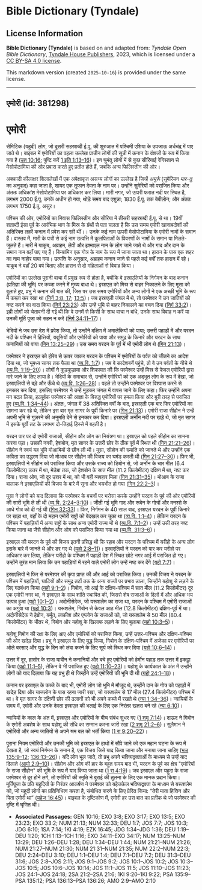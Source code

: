 # Bible Dictionary (Tyndale)

## License Information

**Bible Dictionary (Tyndale)** is based on and adapted from: _Tyndale Open Bible Dictionary_, [Tyndale House Publishers](https://tyndaleopenresources.com/), 2023, which is licensed under a [CC BY-SA 4.0 license](https://creativecommons.org/licenses/by-sa/4.0/legalcode.en).

This markdown version (created `2025-10-16`) is provided under the same license.



--------------------------------

## एमोरी (id: 381298)

एमोरी
=====

सेमिटिक (यहूदी) लोग, जो दूसरी सहस्राब्दी ई.पू. की शुरुआत में पश्चिमी एशिया के उपजाऊ अर्धचंद्र में पाए जाते थे। बाइबल में एमोरियों का पहला उल्लेख प्राचीन लोगों की सूची में कनान के वंशजों के रूप में किया गया है ([उत 10:16](https://ref.ly/Gen10:16); पुष्टि करें [1 इति 1:13–16](https://ref.ly/1Chr1:13-1Chr1:16))। इन घुमंतू लोगों में से कुछ सीरियाई रेगिस्तान से मेसोपोटामिया की ओर प्रवास करते हुए प्रतीत होते हैं, जबकि अन्य फिलिस्तीन की ओर।

अक्कादी कीलाक्षर शिलालेखों में एक अपेक्षाकृत असभ्य लोगों का उल्लेख है जिन्हें *अमुर्रू* (सुमेरियन *मार\-तु* का अनुवाद) कहा जाता है, शायद एक तूफान देवता के नाम पर। उन्होंने सुमेरियों को पराजित किया और अंततः अधिकांश मेसोपोटामिया पर अधिकार कर लिया। मारी नगर, जो ऊपरी फरात नदी पर स्थित है, लगभग 2000 ई.पू. उनके अधीन हो गया; थोड़े समय बाद एशुन्ना; 1830 ई.पू. तक बेबीलोन; और अंततः लगभग 1750 ई.पू. असुर।

पश्चिम की ओर, एमोरियों का निवास फिलिस्तीन और सीरिया में तीसरी सहस्राब्दी ई.पू. से था। 19वीं शताब्दी ईसा पूर्व के आरंभिक भाग के मिस्र के ग्रंथों से पता चलता है कि उस समय एमोरी खानाबदोशों की अतिरिक्त लहरें कनान में प्रवेश कर रही थीं।। उनके कई नाम ऊपरी मेसोपोटामिया के एमोरी नामों के समान हैं। वास्तव में, मारी के पत्रों से कई नाम उत्पत्ति में कुलपिताओं के विवरणों के नामों के समान या मिलते\-जुलते हैं। मारी में याकूब, अब्राहम, लेवी और इश्माएल नाम के लोग जाने जाते थे और गाद और दान के समान नाम वहाँ पाए गए हैं। बिन्यामिन एक गोत्र के नाम के रूप में जाना जाता था। हारान के पास एक शहर का नाम नाहोर पाया गया। उत्पत्ति के अनुसार, अब्राहम कनान जाने से पहले कई वर्षों तक हारान में रहे। याकूब ने वहाँ 20 वर्ष बिताए और हारान से दो महिलाओं से विवाह किया।

एमोरियों का उल्लेख पुरानी वाचा में प्रमुख रूप से होता है, क्योंकि वे इस्राएलियों के निर्गमन के बाद कनान (प्रतिज्ञा की भूमि) पर कब्जा करने में मुख्य बाधा थे। इस्राएल को मिस्र से बाहर निकालने के लिए मूसा को बुलाते हुए, प्रभु ने कनान की बात की, जिस पर उस समय एमोरियों और अन्य लोगों ने एक अच्छी भूमि के रूप में कब्ज़ा कर रखा था ([निर्ग 3:8, 17](https://ref.ly/Exod3:8,Exod3:17); [13:5](https://ref.ly/Exod13:5))। जब इस्राएली जंगल में थे, तो परमेश्वर ने उन जातियों को नष्ट करने का वादा किया ([निर्ग 23:23](https://ref.ly/Exod23:23)) और उन्हें भूमि से बाहर निकालने का वचन दिया ([निर्ग 33:2](https://ref.ly/Exod33:2))। इब्री लोगों को चेतावनी दी गई थी कि वे उनमें से किसी के साथ वाचा न बांधे, उनके साथ विवाह न करें या उनकी मूर्ति पूजा को सहन न करें ([निर्ग 34:11–17](https://ref.ly/Exod34:11-Exod34:17))।

भेदियों ने जब उस देश में प्रवेश किया, तो उन्होंने दक्षिण में अमालेकियों को पाया; उत्तरी पहाड़ों में और यरदन नदी के पश्चिम में हित्तियों, यबूसियों और एमोरियों को पाया और समुद्र के किनारे और यरदन के साथ कनानियों को पाया ([गिन 13:25–29](https://ref.ly/Num13:25-Num13:29))। उस समय यरदन के पूर्व में भी एमोरी लोग थे ([गिन 21:13](https://ref.ly/Num21:13))।

परमेश्वर ने इस्राएल को होरेब से ऊपर जाकर यरदन के पश्चिम में एमोरियों के पर्वत को जीतने का आदेश दिया था, जो भूमध्य सागर तक फैला था ([व्य.वि. 1:7](https://ref.ly/Deut1:7))। जब वे कादेशबर्ने पहुंचे, तो वे उन पर्वतों के नीचे थे ([व्य.वि. 1:19–20](https://ref.ly/Deut1:19-Deut1:20))। लोगों ने कुड़कुड़ाया और शिकायत की कि परमेश्वर उन्हें मिस्र से केवल एमोरियों द्वारा मारे जाने के लिए लाया है। भेदियों के समाचार से, उन्होंने एमोरियों को एक अद्भुत लोग के रूप में देखा, जो इस्राएलियों से बड़े और ऊँचे थे ([व्य.वि. 1:26–28](https://ref.ly/Deut1:26-Deut1:28))। पहले तो उन्होंने परमेश्वर पर विश्वास करने से इनकार कर दिया, इसलिए परमेश्वर ने उन्हें मुड़कर जंगल में वापस जाने के लिए कहा। फिर उन्होंने अपना मन बदल लिया, हठपूर्वक परमेश्वर की आज्ञा के विरुद्ध एमोरियों पर हमला किया और बुरी तरह से पराजित हुए ([व्य.वि. 1:34–44](https://ref.ly/Deut1:34-Deut1:44))। अंततः, जंगल में 38 अतिरिक्त वर्षों के बाद, इस्राएली एक बार फिर एमोरियों का सामना कर रहे थे, लेकिन इस बार मृत सागर के पूर्वी किनारे पर ([गिन 21:13](https://ref.ly/Num21:13))। एमोरी राजा सीहोन ने उन्हें अपनी भूमि से गुज़रने की अनुमति देने से इनकार कर दिया। इस्राएली अर्नोन नदी पर खड़े थे, जो मृत सागर में इसके पूर्वी तट के लगभग दो\-तिहाई हिस्से में बहती है।

यरदन पार पर दो एमोरी राजाओं, सीहोन और ओग का नियंत्रण था। इस्राएल को पहले सीहोन का सामना करना पड़ा। उसकी नगरी, हेशबोन, मृत सागर के उत्तरी छोर के ठीक पूर्व में स्थित थी ([गिन 21:21–26](https://ref.ly/Num21:21-Num21:26))। सीहोन ने स्वयं यह भूमि मोआबियों से छीन ली थी। मूसा, सीहोन की ख्याति को जानते थे और उन्होंने एक कविता का उद्धरण दिया जो मोआब पर सीहोन की विजय का घमंड करती थी ([गिन 21:27–30](https://ref.ly/Num21:27-Num21:30))। फिर भी, इस्राएलियों ने सीहोन को पराजित किया और उसके राज्य को डिबोन से, जो अर्नोन के चार मील (6\.4 किलोमीटर) उत्तर में था, मेडेबा तक, जो हेशबोन के सात मील (11\.2 किलोमीटर) दक्षिण में था, नष्ट कर दिया। राजा ओग, जो दूर उत्तर में था, को भी वही व्यवहार मिला ([गिन 21:31–35](https://ref.ly/Num21:31-Num21:35))। मोआब के राजा बालाक ने इस्राएलियों की विजय के बारे में सुना और भयभीत हो गया ([गिन 22:2–3](https://ref.ly/Num22:2-Num22:3))।

मूसा ने लोगों को याद दिलाया कि परमेश्वर के वचनों पर भरोसा करके उन्होंने यरदन के पूर्व की ओर एमोरियों की सारी भूमि ले ली थी ([व्य.वि. 2:24–3:10](https://ref.ly/Deut2:24-Deut3:10))। जीती गई भूमि गाद और रूबेन के गोत्रों और मनश्शे के आधे गोत्र को दी गई थी ([गिन 32:33](https://ref.ly/Num32:33))। फिर, निर्गमन के 40 साल बाद, इस्राएल यरदन के पूर्वी किनारे पर खड़ा था, वहाँ के दो महान एमोरी राष्ट्रों को बेदखल कर चुका था ([व्य.वि. 1:1–4](https://ref.ly/Deut1:1-Deut1:4))। लेकिन यरदन के पश्चिम में पहाड़ियों में अन्य राष्ट्रों के साथ अन्य एमोरी राज्य भी थे ([व्य.वि. 7:1–2](https://ref.ly/Deut7:1-Deut7:2))। उन्हें उसी तरह नष्ट किया जाना था जैसे सीहोन और ओग को पराजित किया गया था ([व्य.वि. 31:3–6](https://ref.ly/Deut31:3-Deut31:6))।

इस्राएल की यरदन के पूर्व की विजय इतनी प्रसिद्ध थी कि रहाब और यरदन के पश्चिम में यरीहो के अन्य लोग इसके बारे में जानते थे और डर गए थे ([यहो 2:8–11](https://ref.ly/Josh2:8-Josh2:11))। इस्राएलियों ने यरदन को पार कर यरीहो पर अधिकार कर लिया, लेकिन यरीहो के पश्चिम में पहाड़ी देश में स्थित छोटे नगर आई में पराजित हो गए। उन्होंने तुरंत मान लिया कि उन पहाड़ियों में रहने वाले एमोरी लोग उन्हें नष्ट कर देंगे ([यहो 7:7](https://ref.ly/Josh7:7))।

इस्राएलियों ने फिर से परमेश्वर की कृपा प्राप्त की और आई को पराजित किया। उनकी विजय ने यरदन के पश्चिम में पहाड़ियों, घाटियों और समुद्र तटों तक के अन्य राज्यों पर प्रभाव डाला, जिन्होंने यहोशू से लड़ने के लिए गठबंधन किया ([यहो 9:1–2](https://ref.ly/Josh9:1-Josh9:2))। गिबोन, जो आई के दक्षिण\-पश्चिम में सात मील (11\.2 किलोमीटर) दूर एक एमोरी नगर था, ने इस्राएल के साथ शांति स्थापित की, जिससे शेष राजाओं के दिलों में और अधिक भय उत्पन्न हुआ ([यहो 10:1–2](https://ref.ly/Josh10:1-Josh10:2))। अदोनीसेदेक, जो यरूशलेम का राजा था, यरदन के पश्चिम में एमोरी राजाओं का अगुवा था ([यहो 10:3](https://ref.ly/Josh10:3))। यरूशलेम, गिबोन से केवल आठ मील (12\.8 किलोमीटर) दक्षिण\-पूर्व में था। अदोनीसेदेक ने हेब्रोन, यर्मूत, लाकीश और एग्लोन के राजाओं को, जो यरूशलेम से 50 मील (80\.4 किलोमीटर) के भीतर थे, गिबोन और यहोशू के खिलाफ लड़ने के लिए बुलाया ([यहो 10:3–5](https://ref.ly/Josh10:3-Josh10:5))।

यहोशू गिबोन की रक्षा के लिए आए और एमोरियों को पराजित किया, उन्हें उत्तर\-पश्चिम और दक्षिण\-पश्चिम की ओर खदेड़ दिया। प्रभु ने इस्राएल के लिए युद्ध किया, गिबोन के दक्षिण\-पश्चिम में अजेका पर एमोरियों पर ओले बरसाए और युद्ध के दिन को लंबा करने के लिए सूर्य को स्थिर कर दिया ([यहो 10:6–14](https://ref.ly/Josh10:6-Josh10:14))।

उत्तर में दूर, हासोर के राजा याबीन ने कनानियों और बचे हुए एमोरियों को हेर्मोन पहाड़ तक उत्तर में इकट्ठा किया ([यहो 11:1–5](https://ref.ly/Josh11:1-Josh11:5)), लेकिन वे भी पराजित हुए ([यहो 11:10–23](https://ref.ly/Josh11:10-Josh11:23))। यहोशू के कार्यकाल के अंत में उन्होंने लोगों को याद दिलाया कि यह प्रभु ही थे जिन्होंने उन्हें एमोरियों की भूमि दी थी ([यहो 24:1–18](https://ref.ly/Josh24:1-Josh24:18))।

कनान पर इस्राएल के कब्जे के बाद भी, एमोरी लोग जो भूमि में मौजूद थे, उन्होंने दान के गोत्र को पहाड़ों में खदेड़ दिया और याजलोन के पास रहना जारी रखा, जो यरूशलेम से 17 मील (27\.4 किलोमीटर) पश्चिम में था। वे मृत सागर के दक्षिणी छोर की ढलानों को भी अपने कब्जे में रखते थे ([न्या 1:34–36](https://ref.ly/Judg1:34-Judg1:36))। न्यायियों के समय में, एमोरी और उनके देवता इस्राएल की भलाई के लिए एक निरंतर खतरा बने रहे ([न्या 6:10](https://ref.ly/Judg6:10))।

न्यायियों के काल के अंत में, इस्राएल और एमोरियों के बीच संबंध सुधर गए ([1 शमू 7:14](https://ref.ly/1Sam7:14))। दाऊद ने गिबोन के एमोरी अवशेष के साथ यहोशू की संधि का सम्मान करना जारी रखा ([2 शमू 21:2–6](https://ref.ly/2Sam21:2-2Sam21:6))। सुलैमान ने एमोरियों और अन्य जातियों से अपने श्रम बल को भर्ती किया ([1 रा 9:20–22](https://ref.ly/1Kgs9:20-1Kgs9:22))।

पुराना नियम एमोरियों और उनकी भूमि को इस्राएल के हाथों में सौंपे जाने को एक महान घटना के रूप में देखता है, जो स्वयं निर्गमन के समान है, एक विजय जिसे याद किया जाना और मनाया जाना चाहिए ([भज 135:9–12](https://ref.ly/Ps135:9-Ps135:12); [136:13–26](https://ref.ly/Ps136:13-Ps136:26))। यदि लोग भूल जाते, तो प्रभु अपने भविष्यद्वक्ताओं के माध्यम से उन्हें याद दिलाते ([आमो 2:9–10](https://ref.ly/Amos2:9-Amos2:10))। सीहोन और ओग की हार के बहुत समय बाद भी, यरदन के पूर्व का क्षेत्र "एमोरियों के राजा सीहोन" की भूमि के रूप में याद किया जाता था ([1 रा 4:19](https://ref.ly/1Kgs4:19))। जब इस्राएल और यहूदा के राजा परमेश्वर से दूर होने लगे, तो एमोरियों की स्मृति ने बुराई की तुलना के लिए एक मानक प्रदान किया। मूर्तिपूजा के प्रति यहूदियों के निरंतर आकर्षण ने परमेश्वर को यहेजकेल भविष्यद्वक्ता के माध्यम से यरूशलेम को, जो यहूदी लोगों का प्रतिनिधित्व करता है, संबोधित करने के लिए प्रेरित किया: “तेरी माता हित्तिन और पिता एमोरी था” ([यहेज 16:45](https://ref.ly/Ezek16:45))। बाइबल के दृष्टिकोण में, एमोरी हर उस बात का प्रतीक थे जो परमेश्वर की दृष्टि में घृणित थी।

* **Associated Passages:** GEN 10:16; EXO 3:8; EXO 3:17; EXO 13:5; EXO 23:23; EXO 33:2; NUM 21:13; NUM 32:33; DEU 1:7; JOS 7:7; JOS 10:3; JDG 6:10; 1SA 7:14; 1KI 4:19; EZK 16:45; JDG 1:34–JDG 1:36; DEU 1:19–DEU 1:20; 1CH 1:13–1CH 1:16; EXO 34:11–EXO 34:17; NUM 13:25–NUM 13:29; DEU 1:26–DEU 1:28; DEU 1:34–DEU 1:44; NUM 21:21–NUM 21:26; NUM 21:27–NUM 21:30; NUM 21:31–NUM 21:35; NUM 22:2–NUM 22:3; DEU 2:24–DEU 3:10; DEU 1:1–DEU 1:4; DEU 7:1–DEU 7:2; DEU 31:3–DEU 31:6; JOS 2:8–JOS 2:11; JOS 9:1–JOS 9:2; JOS 10:1–JOS 10:2; JOS 10:3–JOS 10:5; JOS 10:6–JOS 10:14; JOS 11:1–JOS 11:5; JOS 11:10–JOS 11:23; JOS 24:1–JOS 24:18; 2SA 21:2–2SA 21:6; 1KI 9:20–1KI 9:22; PSA 135:9–PSA 135:12; PSA 136:13–PSA 136:26; AMO 2:9–AMO 2:10

